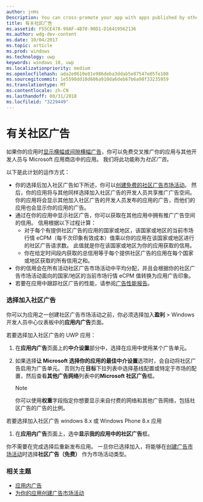 ```yaml
---
author: jnHs
Description: You can cross-promote your app with apps published by other developers. We call this feature community ads.
title: 有关社区广告
ms.assetid: F55CE478-99AF-4B70-90D1-D16419562136
ms.author: wdg-dev-content
ms.date: 10/04/2017
ms.topic: article
ms.prod: windows
ms.technology: uwp
keywords: windows 10, uwp
ms.localizationpriority: medium
ms.openlocfilehash: ada2e0610e81e986deba3ddab5e87547e05fe108
ms.sourcegitcommit: 1e5590dd10d606a910da6deb67b6a98f33235959
ms.translationtype: MT
ms.contentlocale: zh-CN
ms.lasthandoff: 08/31/2018
ms.locfileid: "3229449"
---
```

# <a name="about-community-ads"></a>有关社区广告

如果你的应用时[显示横幅或间隙横幅广告](../monetize/display-ads-in-your-app.md)，你可以免费交叉推广你的应用与其他开发人员与 Microsoft 应用商店中的应用。 我们将此功能称为*社区广告*。  

以下是此计划的运作方式：

* 你的选择后加入社区广告如下所述，你可以[创建免费的社区广告市场活动](create-an-ad-campaign-for-your-app.md)。 然后，你的应用将与其他同样选择加入社区广告的开发人员共享推广广告空间。 你的应用将会显示其他加入社区广告的开发人员发布的应用的广告，而他们的应用也会显示你的应用的广告。
* 通过在你的应用中显示社区广告，你可以获取在其他应用中拥有推广广告空间的信用。 信用根据以下过程计算：
  * 对于每个有提供社区广告的应用的国家或地区，该国家或地区的当前市场行情 eCPM（每千次印象有效成本）值乘以你的应用在该国家或地区进行的社区广告请求数。 此值就是你在该国家或地区为你的应用获取的信用。
  * 你在给定时间段内获取的总信用等于每个提供社区广告的应用在每个国家或地区获取的所有信用之和。
* 你的信用会在所有活动社区广告市场活动中平均分配，并且会根据你的社区广告市场活动面向的国家/地区的当前市场行情 eCPM 值转换为应用广告印象。
* 若要在应用中跟踪社区广告的性能，请参阅[广告性能报告](advertising-performance-report.md)。

### <a name="opt-in-to-community-ads"></a>选择加入社区广告

你可以为应用之一创建社区广告市场活动之前，你必须选择加入**盈利** &gt; Windows 开发人员中心仪表板中的**应用内广告**页面。

若要选择加入社区广告的 UWP 应用：

1. 在**应用内广告**页面上的**中介设置**部分中，选择在应用中使用某个广告单元。
2. 如果选择**让 Microsoft 选择你的应用的最佳中介设置**选项时，会自动将社区广告启用为广告单元。 否则为在**目标**下拉列表中选择基线配置或特定于市场的配置，然后查看**其他广告网络**列表中的**Microsoft 社区广告**框。

    > [!NOTE]
    > 你可以使用**权重**字段指定你想要显示来自付费的网络和其他广告网络，包括社区广告的广告的比例。

若要选择加入社区广告 windows 8.x 或 Windows Phone 8.x 应用

1. 在**应用内广告**页面上，选中**显示我的应用中的社区广告**框。

你不需要在完成选择后重新发布应用。 一旦你已选择加入，将能够在[创建广告市场活动](create-an-ad-campaign-for-your-app.md)时选择**社区广告（免费）** 作为市场活动类型。

### <a name="related-topics"></a>相关主题

* [应用内广告](in-app-ads.md)
* [为你的应用创建广告市场活动](create-an-ad-campaign-for-your-app.md)
